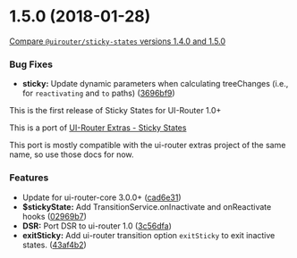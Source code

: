 # 1.5.0 (2018-01-28)
[Compare `@uirouter/sticky-states` versions 1.4.0 and 1.5.0](https://github.com/ui-router/sticky-states/compare/1.4.0...1.5.0)

### Bug Fixes

* **sticky:** Update dynamic parameters when calculating treeChanges (i.e., for `reactivating` and `to` paths) ([3696bf9](https://github.com/ui-router/sticky-states/commit/3696bf9))




<a name="1.0.0"></a>
This is the first release of Sticky States for UI-Router 1.0+

This is a port of [UI-Router Extras - Sticky States](http://christopherthielen.github.io/ui-router-extras/#/sticky)

This port is mostly compatible with the ui-router extras project of the same name, so use those docs for now.


### Features

* Update for ui-router-core 3.0.0+ ([cad6e31](https://github.com/ui-router/dsr/commit/cad6e31))
* **$stickyState:** Add TransitionService.onInactivate and onReactivate hooks ([02969b7](https://github.com/ui-router/dsr/commit/02969b7))
* **DSR:** Port DSR to ui-router 1.0 ([3c56dfa](https://github.com/ui-router/dsr/commit/3c56dfa))
* **exitSticky:** Add ui-router transition option `exitSticky` to exit inactive states. ([43af4b2](https://github.com/ui-router/dsr/commit/43af4b2))


